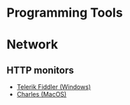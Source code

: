 # Programming Tools

# Network

## HTTP monitors

* [Telerik Fiddler (Windows)](https://www.telerik.com/fiddler)
* [Charles (MacOS)](https://www.charlesproxy.com/)

